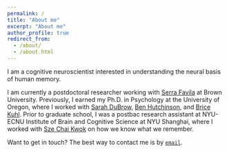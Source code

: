 ```yaml
---
permalink: /
title: "About me"
excerpt: "About me"
author_profile: true
redirect_from: 
  - /about/
  - /about.html
---
```


<!-- Google tag (gtag.js) -->
<script async src="https://www.googletagmanager.com/gtag/js?id=G-DSE37TPFBZ"></script>
<script>
  window.dataLayer = window.dataLayer || [];
  function gtag(){dataLayer.push(arguments);}
  gtag('js', new Date());

  gtag('config', 'G-DSE37TPFBZ');
</script>

I am a cognitive neuroscientist interested in understanding the neural basis of human memory. 

I am currently a postdoctoral researcher working with [Serra Favila](https://sites.brown.edu/favila-lab/) at Brown University. Previously, I earned my Ph.D. in Psychology at the University of Oregon, where I worked with [Sarah DuBrow](https://www.dubrowlab.org/), [Ben Hutchinson](https://hulacon.uoregon.edu/), and [Brice Kuhl](https://kuhllab.com/). Prior to graduate school, I was a postbac research assistant at NYU-ECNU Institute of Brain and Cognitive Science at NYU Shanghai, where I worked with [Sze Chai Kwok](http://www.kwoklab.org/) on how we know what we remember.

<!--I am broadly interested in studying how the brain represents our everyday experiences. Specifically, my PhD research seeks to understand how the human brain processes and encodes the temporal context in which events occur, and how temporal context change and stability influence our memory, using behavioral, neural, and computational methods.-->

Want to get in touch? The best way to contact me is by [`email`](mailto:futing_zou@brown.edu).
